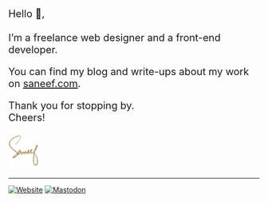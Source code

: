 <div style="font-size: 1.25rem;">
  <p>Hello 👋,<br/><br/>I’m a freelance web designer and a front-end developer.</p>
  <p>You can find my blog and write-ups about my work on <a href="https://saneef.com">saneef.com</a>.</p>
  <p>Thank you for stopping by.<br>Cheers!<br><br><a href="https://saneef.com"><img src="https://github.com/saneef/saneef/raw/master/logo.svg?sanitize=true" width="60" height="60"></a></p>
</div>

---

[![Website](https://img.shields.io/badge/website-saneef.com-8f6e37?style=for-the-badge)](https://saneef.com)
[![Mastodon](https://img.shields.io/badge/mastodon-%40saneef-6364ff?style=for-the-badge)](http://front-end.social/@saneef) 
